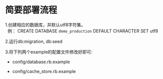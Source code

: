 # 简要部署流程

1.创建相应的数据库，并默认utf8字符集。<br>
&nbsp;&nbsp;例： CREATE DATABASE `demo_production` DEFAULT CHARACTER SET utf8 

2.运行db:migration, db:seed

3.将下列两个example的配置文件修改好即可:

* config/database.rb.example

* config/cache_store.rb.example

